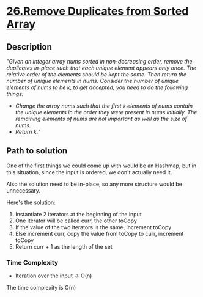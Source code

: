 # [26.Remove Duplicates from Sorted Array](https://leetcode.com/problems/remove-duplicates-from-sorted-array)

## Description

"*Given an integer array nums sorted in non-decreasing order, remove the duplicates in-place such that each unique element appears only once. The relative order of the elements should be kept the same. Then return the number of unique elements in nums.
Consider the number of unique elements of nums to be k, to get accepted, you need to do the following things:*

- *Change the array nums such that the first k elements of nums contain the unique elements in the order they were present in nums initially. The remaining elements of nums are not important as well as the size of nums.*
- *Return k.*"

## Path to solution

One of the first things we could come up with would be an Hashmap, but in this situation, since the input is ordered, we don't actually need it.

Also the solution need to be in-place, so any more structure would be unnecessary.

Here's the solution:

1. Instantiate 2 iterators at the beginning of the input
2. One iterator will be called curr, the other toCopy
3. If the value of the two iterators is the same, increment toCopy
4. Else increment curr, copy the value from toCopy to curr, increment toCopy
5. Return curr + 1 as the length of the set

### Time Complexity

- Iteration over the input -> O(n)

The time complexity is O(n)
